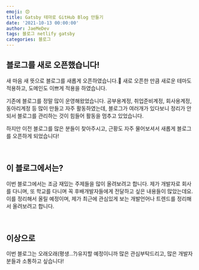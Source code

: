 ```yaml
---
emoji: 😍
title: Gatsby 테마로 GitHub Blog 만들기
date: '2021-10-13 00:00:00'
author: JaeMeDev
tags: 블로그 netlify gatsby
categories: 블로그
---
```


## 블로그를 새로 오픈했습니다!

새 마음 새 뜻으로 블로그를 새롭게 오픈하였습니다.🎉 새로 오픈한 만큼 새로운 테마도 적용하고, 도메인도 이쁘게 적용을 하였습니다.

기존에 블로그를 정말 많이 운영해왔었습니다. 공부용계정, 취업준비계정, 회사용계정, 동아리계정 등 많이 만들고 자주 활동하였는데,
블로그가 여러개가 있다보니 정리가 안되서 블로그를 관리하는 것이 힘들어 활동을 멈추고 있었습니다.

하지만 이전 블로그를 많은 분들이 찾아주시고, 근황도 자주 물어보셔서 새롭게 블로그를 오픈하게 되었습니다!

<br/>

## 이 블로그에서는?

이번 블로그에서는 조금 재밌는 주제들을 많이 올려보려고 합니다. 제가 개발자로 회사를 다니며, 또 학교를 다니며 꼭 후배개발자들에게 전달하고 싶은 내용들이
많았는데요. 이를 정리해서 올릴 예정이며, 제가 최근에 관심있게 보는 개발언어나 트렌드를 정리해서 올려보려고 합니다.

<br/>

## 이상으로

이번 블로그는 오래오래(평생...?)유지할 예정이니까 많은 관심부탁드리고, 많은 개발자분들과 소통하고 싶습니다!

<br/>